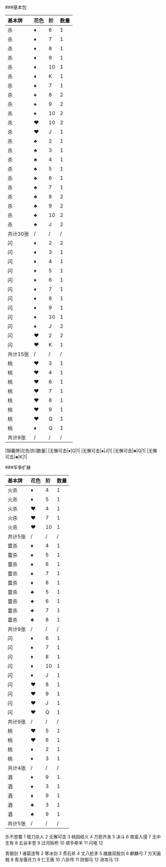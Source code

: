 ###基本包

|基本牌|花色|阶|数量|
|:---|:---|:---|:---|
|杀|♦|6|1|
|杀|♦|7|1|
|杀|♦|8|1|
|杀|♦|9|1|
|杀|♦|10|1|
|杀|♦|K|1|
|杀|♠|7|1|
|杀|♠|8|2|
|杀|♠|9|2|
|杀|♠|10|2|
|杀|♥|10|2|
|杀|♥|J|1|
|杀|♣|2|1|
|杀|♣|3|1|
|杀|♣|4|1|
|杀|♣|5|1|
|杀|♣|6|1|
|杀|♣|7|1|
|杀|♣|8|2|
|杀|♣|9|2|
|杀|♣|10|2|
|杀|♣|J|2|
|共计30张|/|/|/|
|闪|♦|2|2|
|闪|♦|3|1|
|闪|♦|4|1|
|闪|♦|5|1|
|闪|♦|6|1|
|闪|♦|7|1|
|闪|♦|8|1|
|闪|♦|9|1|
|闪|♦|10|1|
|闪|♦|J|2|
|闪|♥|2|2|
|闪|♥|K|1|
|共计15张|/|/|/|
|桃|♥|3|1|
|桃|♥|4|1|
|桃|♥|6|1|
|桃|♥|7|1|
|桃|♥|8|1|
|桃|♥|9|1|
|桃|♥|Q|1|
|桃|♦|Q|1|
|共计8张|/|/|/|

|锦囊牌|花色|阶|数量|
|无懈可击|♦|Q|1|
|无懈可击|♠|J|1|
|无懈可击|♣|Q|1|
|无懈可击|♣|K|1|

###军争扩展

|基本牌|花色|阶|数量|
|:---|:---|:---|:---|
|火杀|♦|4|1|
|火杀|♦|5|1|
|火杀|♥|4|1|
|火杀|♥|7|1|
|火杀|♥|10|1|
|共计5张|/|/|/|
|雷杀|♠|4|1|
|雷杀|♠|5|1|
|雷杀|♠|6|1|
|雷杀|♠|7|1|
|雷杀|♠|8|1|
|雷杀|♣|5|1|
|雷杀|♣|6|1|
|雷杀|♣|7|1|
|雷杀|♣|8|1|
|共计9张|/|/|/|
|闪|♦|6|1|
|闪|♦|7|1|
|闪|♦|8|1|
|闪|♦|10|1|
|闪|♦|J|1|
|闪|♥|8|1|
|闪|♥|9|1|
|闪|♥|J|1|
|闪|♥|Q|1|
|共计9张|/|/|/|
|桃|♥|5|1|
|桃|♥|6|1|
|桃|♦|2|1|
|桃|♦|3|1|
|共计4张|/|/|/|
|酒|♦|9|1|
|酒|♠|3|1|
|酒|♠|9|1|
|酒|♣|3|1|
|酒|♣|9|1|
|共计5张|/|/|/|


乐不思蜀		1
借刀杀人		2
无懈可击		3
桃园结义		4
万箭齐发		5
决斗			6
南蛮入侵		7
无中生有		8
五谷丰登		9
过河拆桥		10
顺手牵羊		11
闪电			12

青钢剑		1
诸葛连弩		2
寒冰剑		3
贯石斧		4
丈八蛇矛		5
雌雄双股剑	6
麒麟弓		7
方天画戟		8
青龙偃月刀	9
仁王盾		10
八卦阵		11
防御马		12
进攻马		13